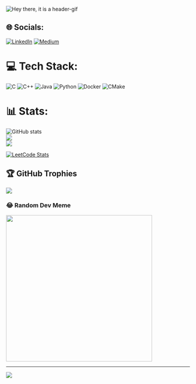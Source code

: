 
![Hey there, it is a header-gif](https://github.com/JiaChangGit/JiaChangGit/blob/main/header.gif)

## 🌐 Socials:
[![LinkedIn](https://img.shields.io/badge/LinkedIn-%230077B5.svg?logo=linkedin&logoColor=white)](https://linkedin.com/in/家菖-張-85744a301) 
[![Medium](https://img.shields.io/badge/Medium-12100E?logo=medium&logoColor=white)](https://medium.com/@xs8qw56h1)  

# 💻 Tech Stack:
![C](https://img.shields.io/badge/c-%2300599C.svg?style=for-the-badge&logo=c&logoColor=white) ![C++](https://img.shields.io/badge/c++-%2300599C.svg?style=for-the-badge&logo=c%2B%2B&logoColor=white) ![Java](https://img.shields.io/badge/java-%23ED8B00.svg?style=for-the-badge&logo=openjdk&logoColor=white) ![Python](https://img.shields.io/badge/python-3670A0?style=for-the-badge&logo=python&logoColor=ffdd54) ![Docker](https://img.shields.io/badge/docker-%230db7ed.svg?style=for-the-badge&logo=docker&logoColor=white) ![CMake](https://img.shields.io/badge/CMake-%23008FBA.svg?style=for-the-badge&logo=cmake&logoColor=white)

# 📊 Stats:
![GitHub stats](https://github-readme-stats.vercel.app/api?username=JiaChangGit&show_icons=true&theme=moltack&hide_border=false&include_all_commits=true&count_private=true&hide_rank=true)<br/>
![](https://github-readme-streak-stats.herokuapp.com/?user=JiaChangGit&theme=moltack&hide_border=false)<br/>
![](https://github-readme-stats.vercel.app/api/top-langs/?username=JiaChangGit&theme=moltack&hide_border=false&include_all_commits=true&count_private=true&layout=compact)

[![LeetCode Stats](https://leetcard.jacoblin.cool/JiaChangGit?theme=unicorn&font=Ruthie&ext=heatmap)](https://leetcode.com/JiaChangGit/)

## 🏆 GitHub Trophies
![](https://github-profile-trophy.vercel.app/?username=JiaChangGit&theme=alduin&no-frame=false&no-bg=false&margin-w=4)

### 😂 Random Dev Meme
<img src='https://randommeme-five.vercel.app/' style="height: 400px;"/>

---
[![](https://visitcount.itsvg.in/api?id=JiaChangGit&icon=0&color=0)](https://visitcount.itsvg.in)

<!-- Proudly created with GPRM ( https://gprm.itsvg.in ) -->
